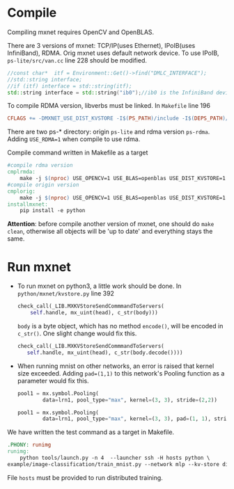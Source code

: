 # Compile

Compiling mxnet requires OpenCV and OpenBLAS.

There are 3 versions of mxnet: TCP/IP(uses Ethernet), IPoIB(uses InfiniBand), RDMA. Orig mxnet uses default network device. To use IPoIB, `ps-lite/src/van.cc` line 228 should be modified.

```c++
//const char*  itf = Environment::Get()->find("DMLC_INTERFACE");
//std::string interface;
//if (itf) interface = std::string(itf);
std::string interface = std::string("ib0");//ib0 is the InfiniBand device's name in our cluster
```

To compile RDMA version, libverbs must be linked. In `Makefile` line 196

```Makefile
CFLAGS += -DMXNET_USE_DIST_KVSTORE -I$(PS_PATH)/include -I$(DEPS_PATH)/include -libverbs -lmlx4
```

There are two ps-* directory: origin `ps-lite` and rdma version `ps-rdma`. Adding `USE_RDMA=1` when compile to use rdma.

Compile command written in Makefile as a target

```makefile
#compile rdma version
cmplrmda:
	make -j $(nproc) USE_OPENCV=1 USE_BLAS=openblas USE_DIST_KVSTORE=1 USE_RDMA=1
#compile origin version
cmplorig:
	make -j $(nproc) USE_OPENCV=1 USE_BLAS=openblas USE_DIST_KVSTORE=1
installmxnet:
	pip install -e python
```

**Attention**: before compile another version of mxnet, one should do `make clean`, otherwise all objects will be 'up to date' and everything stays the same.

# Run mxnet

* To run mxnet on python3, a little work should be done. In `python/mxnet/kvstore.py` line 392

    ```python
    check_call(_LIB.MXKVStoreSendCommmandToServers(
        self.handle, mx_uint(head), c_str(body)))

    ```

    `body` is a byte object, which has no method `encode()`, will be encoded in `c_str()`. One slight change would fix this.

    ```python
    check_call(_LIB.MXKVStoreSendCommmandToServers(
       self.handle, mx_uint(head), c_str(body.decode()))) 
    ```

* When running mnist on other networks, an error is raised that kernel size exceeded. Adding `pad=(1,1)` to this network's Pooling function as a parameter would fix this.

    ```python
    pool1 = mx.symbol.Pooling(
            data=lrn1, pool_type="max", kernel=(3, 3), stride=(2,2))
    ```

    ```python
    pool1 = mx.symbol.Pooling(
            data=lrn1, pool_type="max", kernel=(3, 3), pad=(1, 1), stride=(2,2))
    ```


We have written the test command as a target in Makefile.

```Makefile
.PHONY: runimg
runimg:
	python tools/launch.py -n 4  --launcher ssh -H hosts python \
example/image-classification/train_mnist.py --network mlp --kv-store dist_sync
```

File `hosts` must be provided to run distributed training.
